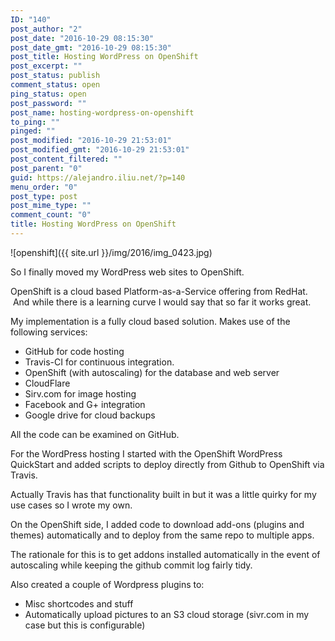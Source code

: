 ```yaml
---
ID: "140"
post_author: "2"
post_date: "2016-10-29 08:15:30"
post_date_gmt: "2016-10-29 08:15:30"
post_title: Hosting WordPress on OpenShift
post_excerpt: ""
post_status: publish
comment_status: open
ping_status: open
post_password: ""
post_name: hosting-wordpress-on-openshift
to_ping: ""
pinged: ""
post_modified: "2016-10-29 21:53:01"
post_modified_gmt: "2016-10-29 21:53:01"
post_content_filtered: ""
post_parent: "0"
guid: https://alejandro.iliu.net/?p=140
menu_order: "0"
post_type: post
post_mime_type: ""
comment_count: "0"
title: Hosting WordPress on OpenShift
---
```


![openshift]({{ site.url }}/img/2016/img_0423.jpg)

So I finally moved my WordPress web sites to OpenShift.  

OpenShift is a cloud based Platform-as-a-Service offering from RedHat.  And while there is a learning curve I would say that so far it works great. 

My implementation is a fully cloud based solution. Makes use of the following services:

*   GitHub for code hosting
*   Travis-CI for continuous integration. 
*   OpenShift (with autoscaling) for the database and web server
*   CloudFlare
*   Sirv.com for image hosting
*   Facebook and G+ integration
*   Google drive for cloud backups

All the code can be examined on GitHub. 

For the WordPress hosting I started with the OpenShift WordPress QuickStart and added scripts to deploy directly from Github to OpenShift via Travis. 

Actually Travis has that functionality built in but it was a little quirky for my use cases so I wrote my own. 

On the OpenShift side, I added code to download add-ons (plugins and themes) automatically and to deploy from the same repo to multiple apps. 

The rationale for this is to get addons installed automatically in the event of autoscaling while keeping the github commit log fairly tidy. 

Also created a couple of Wordpress plugins to:

*   Misc shortcodes and stuff
*   Automatically upload pictures to an S3 cloud storage (sivr.com in my case but this is configurable)
